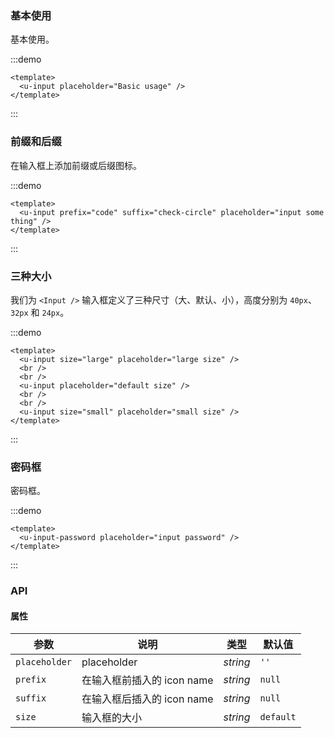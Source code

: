 ### 基本使用

基本使用。

:::demo

```vue
<template>
  <u-input placeholder="Basic usage" />
</template>
```

:::

### 前缀和后缀

在输入框上添加前缀或后缀图标。

:::demo

```vue
<template>
  <u-input prefix="code" suffix="check-circle" placeholder="input some thing" />
</template>
```

:::

### 三种大小

我们为 `<Input />` 输入框定义了三种尺寸（大、默认、小），高度分别为 `40px`、`32px` 和 `24px`。

:::demo

```vue
<template>
  <u-input size="large" placeholder="large size" />
  <br />
  <br />
  <u-input placeholder="default size" />
  <br />
  <br />
  <u-input size="small" placeholder="small size" />
</template>
```

:::

### 密码框

密码框。

:::demo

```vue
<template>
  <u-input-password placeholder="input password" />
</template>
```

:::

### API

#### 属性

| 参数          | 说明                       | 类型     | 默认值    |
| ------------- | -------------------------- | -------- | --------- |
| `placeholder` | placeholder                | _string_ | `''`      |
| `prefix`      | 在输入框前插入的 icon name | _string_ | `null`    |
| `suffix`      | 在输入框后插入的 icon name | _string_ | `null`    |
| `size`        | 输入框的大小               | _string_ | `default` |
